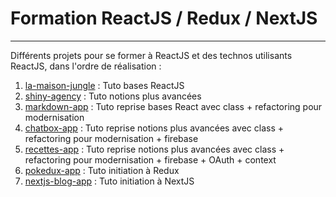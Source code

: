 # Formation ReactJS / Redux / NextJS
---

Différents projets pour se former à ReactJS et des technos utilisants ReactJS, dans l'ordre de réalisation : 

1. [la-maison-jungle](https://github.com/rem711/formation-react/tree/main/la-maison-jungle) : Tuto bases ReactJS
2. [shiny-agency](https://github.com/rem711/formation-react/tree/main/shiny-agency) : Tuto notions plus avancées
3. [markdown-app](https://github.com/rem711/formation-react/tree/main/markdown-app) : Tuto reprise bases React avec class + refactoring pour modernisation
4. [chatbox-app](https://github.com/rem711/formation-react/tree/main/chatbox-app) : Tuto reprise notions plus avancées avec class + refactoring pour modernisation + firebase
5. [recettes-app](https://github.com/rem711/formation-react/tree/main/recettes-app) : Tuto reprise notions plus avancées avec class + refactoring pour modernisation + firebase + OAuth + context
6. [pokedux-app](https://github.com/rem711/formation-react/tree/main/pokedux-app) : Tuto initiation à Redux
7. [nextjs-blog-app](https://github.com/rem711/formation-react/tree/main/nextjs-blog-app) : Tuto initiation à NextJS

